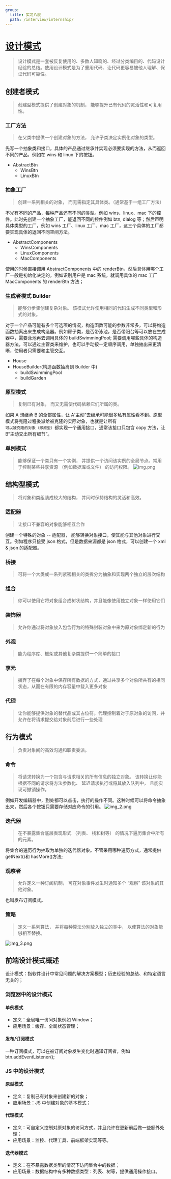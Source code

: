 ```yaml
---
group:
  title: 实习八股
  path: /interview/internship/
---
```


# [设计模式](https://refactoringguru.cn/design-patterns/catalog)

> 设计模式是一套被反复使用的、多数人知晓的、经过分类编目的、代码设计经验的总结。使用设计模式是为了重用代码、让代码更容易被他人理解、保证代码可靠性。

## 创建者模式

> 创建型模式提供了创建对象的机制， 能够提升已有代码的灵活性和可复用性。

### 工厂方法

> 在父类中提供一个创建对象的方法， 允许子类决定实例化对象的类型。

先写一个抽象类和接口，具体的产品通过继承并实现必须要实现的方法，从而返回不同的产品，例如在 wins 和 linux 下的按钮。

- AbstractBtn
  - WinsBtn
  - LinuxBtn

### 抽象工厂

> 创建一系列相关的对象， 而无需指定其具体类。（通常基于一组工厂方法）

不光有不同的产品，每种产品还有不同的类型。例如 wins、linux、mac 下的控件。此时先创建一个抽象工厂，能返回不同的控件例如 btn, dialog 等；然后声明具体类型的工厂，例如 wins 工厂、linux 工厂、mac 工厂，这三个具体的工厂都要实现具体的返回不同空间方法。

- AbstractComponents
  - WinsComponents
  - LinuxComponents
  - MacComponents

使用的时候直接调用 AbstractComponents 中的 renderBtn，然后具体用哪个工厂一般是初始化决定的，例如识别用户是 mac 系统，就调用具体的 mac 工厂 MacComponents 的 renderBtn 方法；

### 生成者模式 Builder

> 能够分步骤创建复杂对象。 该模式允许使用相同的代码生成不同类型和形式的对象。

对于一个产品可能有多个可选项的情况，构造函数可能的参数非常多，可以将构造函数抽离出来生成构造器。例如房子类，是否带泳池，是否带阳台等可以放在生成器中，需要泳池再去调用具体的 buildSwimmingPool; 需要调用哪些具体的构造器方法，可以通过主管类来维护，也可以手动按一定顺序调用，单独抽出来更清晰，使用者只需要和主管交互。

- House
- HouseBuilder(构造函数抽离到 Builder 中)
  - buildSwimmingPool
  - buildGarden

### 原型模式

> 复制已有对象， 而又无需使代码依赖它们所属的类。

如果 A 想继承 B 的全部属性，让 A“主动”去继承可能很多私有属性看不到。原型模式将克隆过程委派给被克隆的实际对象，也就是让所有`可以被克隆的对象（即原型）`都实现一个通用接口，通常该接口只包含 copy 方法，让 B“主动交出所有细节”。

### 单例模式

> 能够保证一个类只有一个实例， 并提供一个访问该实例的全局节点。常用于控制某些共享资源 （例如数据库或文件） 的访问权限。 ![img.png](./imgs/img.png)

## 结构型模式

> 将对象和类组装成较大的结构， 并同时保持结构的灵活和高效。

### 适配器

> 让接口不兼容的对象能够相互合作

创建一个特殊的对象 -- 适配器， 能够转换对象接口，使其能与其他对象进行交互。例如程序只接受 json 格式，但是数据来源都是 json 格式，可以创建一个 xml & json 的适配器。

### 桥接

> 可将一个大类或一系列紧密相关的类拆分为抽象和实现两个独立的层次结构

### 组合

> 你可以使用它将对象组合成树状结构，并且能像使用独立对象一样使用它们

### 装饰器

> 允许你通过将对象放入包含行为的特殊封装对象中来为原对象绑定新的行为

### 外观

> 能为程序库、框架或其他复杂类提供一个简单的接口

### 享元

> 摒弃了在每个对象中保存所有数据的方式，通过共享多个对象所共有的相同状态，从而在有限的内存容量中载入更多对象

### 代理

> 让你能够提供对象的替代品或其占位符。代理控制着对于原对象的访问，并允许在将请求提交给对象前后进行一些处理

## 行为模式

> 负责对象间的高效沟通和职责委派。

### 命令

> 将请求转换为一个包含与请求相关的所有信息的独立对象。 该转换让你能根据不同的请求将方法参数化、 延迟请求执行或将其放入队列中， 且能实现可撤销操作。

例如开发编辑器中，到处都可以点击，执行的操作不同。这种时候可以将命令抽象出来，然后各个按钮只需要存储对应命令的引用。 ![img_2.png](./imgs/img_2.png)

### 迭代器

> 在不暴露集合底层表现形式 （列表、 栈和树等） 的情况下遍历集合中所有的元素。

将集合的遍历行为抽取为单独的迭代器对象。不管采用哪种遍历方式，通常提供 getNext()和 hasMore()方法;

### 观察者

> 允许定义一种订阅机制， 可在对象事件发生时通知多个 “观察” 该对象的其他对象。

也叫发布订阅模式。

### 策略

> 定义一系列算法， 并将每种算法分别放入独立的类中， 以使算法的对象能够相互替换。

![img_3.png](./imgs/img_3.png)


## 前端设计模式概述

设计模式：指软件设计中常见问题的解决方案模型；历史经验的总结、和特定语言无关的；

### 浏览器中的设计模式

#### 单例模式

- 定义：全局唯一访问对象例如 Window；
- 应用场景：缓存、全局状态管理；

#### 发布/订阅模式

一种订阅模式，可以在被订阅对象发生变化时通知订阅者，例如 btn.addEventListener();

### JS 中的设计模式

#### 原型模式

- 定义：复制已有对象来创建新的对象；
- 应用场景：JS 中创建对象的基本模式；

#### 代理模式

- 定义：可自定义控制对原对象的访问方式，并且允许在更新前后做一些额外处理；
- 应用场景：监控、代理工具、前端框架实现等等。

#### 迭代器模式

- 定义：在不暴露数据类型的情况下访问集合中的数据；
- 应用场景：数据结构中有多种数据类型：列表、树等，提供通用操作接口。
